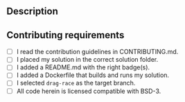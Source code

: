 ## Description
<!--
Add your description yere.
-->

## Contributing requirements
<!--
Make sure your PR conforms to the requirements set out in CONTRIBUTING.md:
-->

<!--
When ticking below boxes, please don't leave spaces between the 'x' and the square brackets, as that breaks the checkbox rendering in the PRs.
Right: [x]
Wrong: [x ]
-->
* [ ] I read the contribution guidelines in CONTRIBUTING.md.
* [ ] I placed my solution in the correct solution folder.
* [ ] I added a README.md with the right badge(s).
* [ ] I added a Dockerfile that builds and runs my solution.
* [ ] I selected `drag-race` as the target branch.
* [ ] All code herein is licensed compatible with BSD-3.
